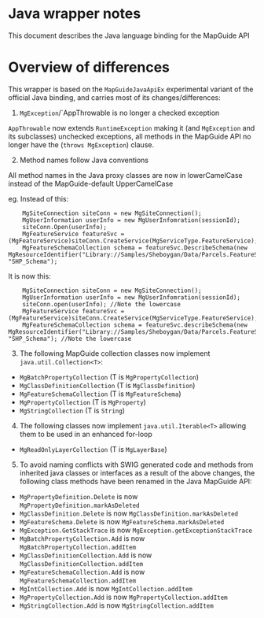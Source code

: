 # Java wrapper notes

This document describes the Java language binding for the MapGuide API

# Overview of differences

This wrapper is based on the `MapGuideJavaApiEx` experimental variant of the official Java binding, and carries most of its changes/differences:

1. `MgException`/`AppThrowable is no longer a checked exception

`AppThrowable` now extends `RuntimeException` making it (and `MgException` and its subclasses) unchecked exceptions, all methods in the MapGuide API no longer have the (`throws MgException`) clause.

2. Method names follow Java conventions

All method names in the Java proxy classes are now in lowerCamelCase instead of the MapGuide-default UpperCamelCase

 eg. Instead of this:
```
    MgSiteConnection siteConn = new MgSiteConnection();
    MgUserInformation userInfo = new MgUserInfomration(sessionId);
    siteConn.Open(userInfo);
    MgFeatureService featureSvc = (MgFeatureService)siteConn.CreateService(MgServiceType.FeatureService);
    MgFeatureSchemaCollection schema = featureSvc.DescribeSchema(new MgResourceIdentifier("Library://Samples/Sheboygan/Data/Parcels.FeatureSource"), "SHP_Schema");
```
 It is now this:
```
    MgSiteConnection siteConn = new MgSiteConnection();
    MgUserInformation userInfo = new MgUserInfomration(sessionId);
    siteConn.open(userInfo); //Note the lowercase
    MgFeatureService featureSvc = (MgFeatureService)siteConn.CreateService(MgServiceType.FeatureService);
    MgFeatureSchemaCollection schema = featureSvc.describeSchema(new MgResourceIdentifier("Library://Samples/Sheboygan/Data/Parcels.FeatureSource"), "SHP_Schema"); //Note the lowercase
```
3. The following MapGuide collection classes now implement `java.util.Collection<T>`:

 - `MgBatchPropertyCollection` (T is `MgPropertyCollection`)
 - `MgClassDefinitionCollection` (T is `MgClassDefinition`)
 - `MgFeatureSchemaCollection` (T is `MgFeatureSchema`)
 - `MgPropertyCollection` (T is `MgProperty`)
 - `MgStringCollection` (T is `String`)
 
4. The following classes now implement `java.util.Iterable<T>` allowing them to be used in an enhanced for-loop

 - `MgReadOnlyLayerCollection` (T is `MgLayerBase`)

5. To avoid naming conflicts with SWIG generated code and methods from inherited java classes or interfaces as a result of the above changes, the following class methods have been renamed in the Java MapGuide API:

 - `MgPropertyDefinition.Delete`      is now `MgPropertyDefinition.markAsDeleted`
 - `MgClassDefinition.Delete`         is now `MgClassDefinition.markAsDeleted`
 - `MgFeatureSchema.Delete`           is now `MgFeatureSchema.markAsDeleted`
 - `MgException.GetStackTrace`        is now `MgException.getExceptionStackTrace`
 - `MgBatchPropertyCollection.Add`    is now `MgBatchPropertyCollection.addItem`
 - `MgClassDefinitionCollection.Add`  is now `MgClassDefinitionCollection.addItem`
 - `MgFeatureSchemaCollection.Add`    is now `MgFeatureSchemaCollection.addItem`
 - `MgIntCollection.Add`              is now `MgIntCollection.addItem`
 - `MgPropertyCollection.Add`         is now `MgPropertyCollection.addItem`
 - `MgStringCollection.Add`           is now `MgStringCollection.addItem`
